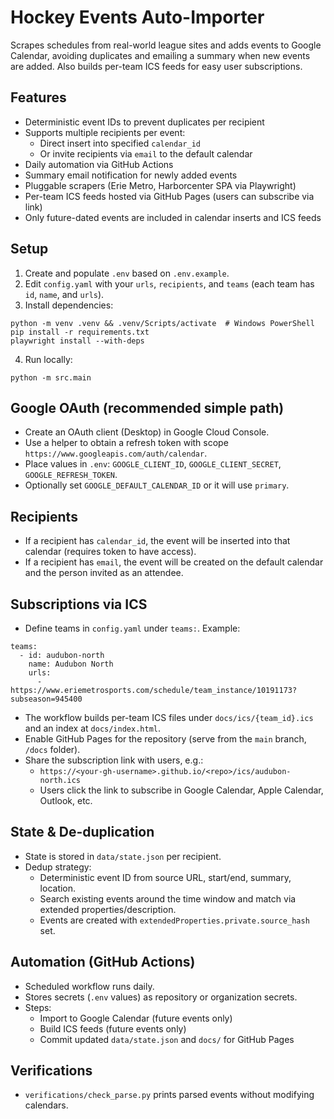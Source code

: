 # Hockey Events Auto-Importer

Scrapes schedules from real-world league sites and adds events to Google Calendar, avoiding duplicates and emailing a summary when new events are added. Also builds per-team ICS feeds for easy user subscriptions.

## Features
- Deterministic event IDs to prevent duplicates per recipient
- Supports multiple recipients per event:
  - Direct insert into specified `calendar_id`
  - Or invite recipients via `email` to the default calendar
- Daily automation via GitHub Actions
- Summary email notification for newly added events
- Pluggable scrapers (Erie Metro, Harborcenter SPA via Playwright)
- Per-team ICS feeds hosted via GitHub Pages (users can subscribe via link)
- Only future-dated events are included in calendar inserts and ICS feeds

## Setup
1. Create and populate `.env` based on `.env.example`.
2. Edit `config.yaml` with your `urls`, `recipients`, and `teams` (each team has `id`, `name`, and `urls`).
3. Install dependencies:

```
python -m venv .venv && .venv/Scripts/activate  # Windows PowerShell
pip install -r requirements.txt
playwright install --with-deps
```

4. Run locally:

```
python -m src.main
```

## Google OAuth (recommended simple path)
- Create an OAuth client (Desktop) in Google Cloud Console.
- Use a helper to obtain a refresh token with scope `https://www.googleapis.com/auth/calendar`.
- Place values in `.env`: `GOOGLE_CLIENT_ID`, `GOOGLE_CLIENT_SECRET`, `GOOGLE_REFRESH_TOKEN`.
- Optionally set `GOOGLE_DEFAULT_CALENDAR_ID` or it will use `primary`.

## Recipients
- If a recipient has `calendar_id`, the event will be inserted into that calendar (requires token to have access).
- If a recipient has `email`, the event will be created on the default calendar and the person invited as an attendee.

## Subscriptions via ICS
- Define teams in `config.yaml` under `teams:`. Example:

```
teams:
  - id: audubon-north
    name: Audubon North
    urls:
      - https://www.eriemetrosports.com/schedule/team_instance/10191173?subseason=945400
```

- The workflow builds per-team ICS files under `docs/ics/{team_id}.ics` and an index at `docs/index.html`.
- Enable GitHub Pages for the repository (serve from the `main` branch, `/docs` folder).
- Share the subscription link with users, e.g.:
  - `https://<your-gh-username>.github.io/<repo>/ics/audubon-north.ics`
  - Users click the link to subscribe in Google Calendar, Apple Calendar, Outlook, etc.

## State & De-duplication
- State is stored in `data/state.json` per recipient.
- Dedup strategy:
  - Deterministic event ID from source URL, start/end, summary, location.
  - Search existing events around the time window and match via extended properties/description.
  - Events are created with `extendedProperties.private.source_hash` set.

## Automation (GitHub Actions)
- Scheduled workflow runs daily.
- Stores secrets (`.env` values) as repository or organization secrets.
- Steps:
  - Import to Google Calendar (future events only)
  - Build ICS feeds (future events only)
  - Commit updated `data/state.json` and `docs/` for GitHub Pages

## Verifications
- `verifications/check_parse.py` prints parsed events without modifying calendars.